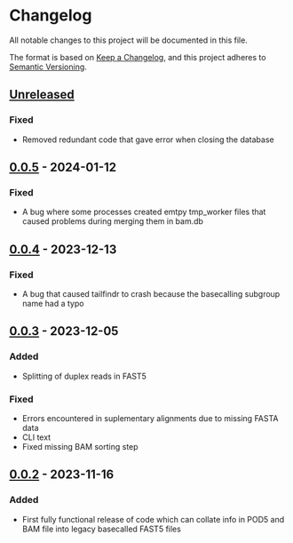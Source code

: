 # Changelog
All notable changes to this project will be documented in this file.

The format is based on [Keep a Changelog](https://keepachangelog.com/en/1.0.0/), and this project adheres to [Semantic Versioning](https://semver.org/spec/v2.0.0.html).

## [Unreleased]
### Fixed
- Removed redundant code that gave error when closing the database

## [0.0.5] - 2024-01-12
### Fixed
- A bug where some processes created emtpy tmp_worker files that caused problems during merging them in bam.db

## [0.0.4] - 2023-12-13
### Fixed
- A bug that caused tailfindr to crash because the basecalling subgroup name had a typo

## [0.0.3] - 2023-12-05
### Added
- Splitting of duplex reads in FAST5

### Fixed
- Errors encountered in suplementary alignments due to missing FASTA data
- CLI text
- Fixed missing BAM sorting step

## [0.0.2] - 2023-11-16
### Added
- First fully functional release of code which can collate info in POD5 and BAM file into legacy basecalled FAST5 files

[Unreleased]: https://github.com/adnaniazi/fast5_rekindler/compare/0.0.5...master
[0.0.5]: https://github.com/adnaniazi/fast5_rekindler/compare/0.0.4...0.0.5
[0.0.4]: https://github.com/adnaniazi/fast5_rekindler/compare/0.0.3...0.0.4
[0.0.3]: https://github.com/adnaniazi/fast5_rekindler/compare/0.0.2...0.0.3
[0.0.2]: https://github.com/adnaniazi/fast5_rekindler/tree/0.0.2

